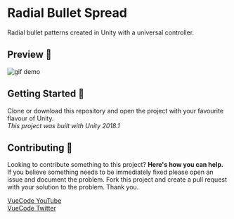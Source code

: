 # Radial Bullet Spread
Radial bullet patterns created in Unity with a universal controller.

## Preview :eyes:
![gif demo](https://i.imgur.com/IKk2ZuD.gif)

## Getting Started :page_with_curl:
Clone or download this repository and open the project with your favourite flavour of Unity.  
_This project was built with Unity 2018.1_

## Contributing :muscle:
Looking to contribute something to this project? **Here's how you can help.**  
If you believe something needs to be immediately fixed please open an issue and document the problem. Fork this project and create a pull request with your solution to the problem. Thank you.  

[VueCode YouTube](https://www.youtube.com/channel/UCtP-1zQ2g_jpgYvvBqkWltA)  
[VueCode Twitter](https://twitter.com/VueCode/)  
